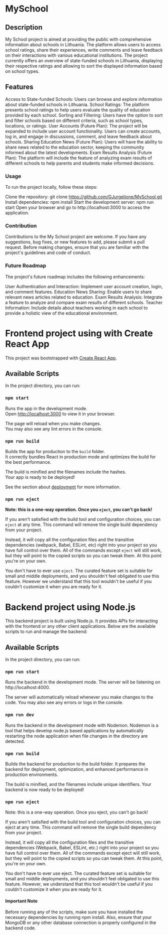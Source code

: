 # MySchool


## Description
My School project is aimed at providing the public with comprehensive information about schools in Lithuania. The platform allows users to access school ratings, share their experiences, write comments and leave feedback on their interactions with various educational institutions. 
The project currently offers an overview of state-funded schools in Lithuania, displaying their respective ratings and allowing to sort the displayed information based on school types.

## Features
Access to State-funded Schools: Users can browse and explore information about state-funded schools in Lithuania.
School Ratings: The platform presents school ratings to help users evaluate the quality of education provided by each school.
Sorting and Filtering: Users have the option to sort and filter schools based on different criteria, such as school types, locations, or ratings.
User Accounts (Future Plan): The project will be expanded to include user account functionality. Users can create accounts, log in, and engage in discussions, comment, and leave feedback about schools.
Sharing Education News (Future Plan): Users will have the ability to share news related to the education sector, keeping the community informed about the latest developments.
Exam Results Analysis (Future Plan): The platform will include the feature of analyzing exam results of different schools to help parents and students make informed decisions.

### Usage
To run the project locally, follow these steps:

Clone the repository: git clone https://github.com/GJurgelione/MySchool.git
Install dependencies: npm install
Start the development server: npm run start
Open your browser and go to http://localhost:3000 to access the application.

### Contribution
Contributions to the My School project are welcome. If you have any suggestions, bug fixes, or new features to add, please submit a pull request. Before making changes, ensure that you are familiar with the project's guidelines and code of conduct.

### Future Roadmap
The project's future roadmap includes the following enhancements:

User Authentication and Interaction: Implement user account creation, login, and comment features.
Education News Sharing: Enable users to share relevant news articles related to education.
Exam Results Analysis: Integrate a feature to analyze and compare exam results of different schools.
Teacher Information: Include details about teachers working in each school to provide a holistic view of the educational environment.

# Frontend project using with Create React App

This project was bootstrapped with [Create React App](https://github.com/facebook/create-react-app).

## Available Scripts

In the project directory, you can run:

### `npm start`

Runs the app in the development mode.\
Open [http://localhost:3000](http://localhost:3000) to view it in your browser.

The page will reload when you make changes.\
You may also see any lint errors in the console.

### `npm run build`

Builds the app for production to the `build` folder.\
It correctly bundles React in production mode and optimizes the build for the best performance.

The build is minified and the filenames include the hashes.\
Your app is ready to be deployed!

See the section about [deployment](https://facebook.github.io/create-react-app/docs/deployment) for more information.

### `npm run eject`

**Note: this is a one-way operation. Once you `eject`, you can't go back!**

If you aren't satisfied with the build tool and configuration choices, you can `eject` at any time. This command will remove the single build dependency from your project.

Instead, it will copy all the configuration files and the transitive dependencies (webpack, Babel, ESLint, etc) right into your project so you have full control over them. All of the commands except `eject` will still work, but they will point to the copied scripts so you can tweak them. At this point you're on your own.

You don't have to ever use `eject`. The curated feature set is suitable for small and middle deployments, and you shouldn't feel obligated to use this feature. However we understand that this tool wouldn't be useful if you couldn't customize it when you are ready for it.

# Backend project using Node.js

This backend project is built using Node.js. It provides APIs for interacting with the frontend or any other client applications. Below are the available scripts to run and manage the backend:

## Available Scripts
In the project directory, you can run:

### `npm run start` 
Runs the backend in the development mode.
The server will be listening on http://localhost:4000.

The server will automatically reload whenever you make changes to the code.
You may also see any errors or logs in the console.

### `npm run dev`
Runs the backend in the development mode with Nodemon.
Nodemon is a tool that helps develop node.js based applications by automatically restarting the node application when file changes in the directory are detected.

### `npm run build`
Builds the backend for production to the build folder.
It prepares the backend for deployment, optimization, and enhanced performance in production environments.

The build is minified, and the filenames include unique identifiers.
Your backend is now ready to be deployed!

### `npm run eject`
Note: this is a one-way operation. Once you eject, you can't go back!

If you aren't satisfied with the build tool and configuration choices, you can eject at any time. This command will remove the single build dependency from your project.

Instead, it will copy all the configuration files and the transitive dependencies (Webpack, Babel, ESLint, etc.) right into your project so you have full control over them. All of the commands except eject will still work, but they will point to the copied scripts so you can tweak them. At this point, you're on your own.

You don't have to ever use eject. The curated feature set is suitable for small and middle deployments, and you shouldn't feel obligated to use this feature. However, we understand that this tool wouldn't be useful if you couldn't customize it when you are ready for it.

#### Important Note
Before running any of the scripts, make sure you have installed the necessary dependencies by running npm install. Also, ensure that your MongoDB or any other database connection is properly configured in the backend code.
